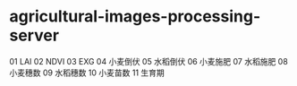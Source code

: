 # agricultural-images-processing-server
01 LAI
02 NDVI
03 EXG
04 小麦倒伏
05 水稻倒伏
06 小麦施肥
07 水稻施肥
08 小麦穗数
09 水稻穗数
10 小麦苗数
11 生育期
